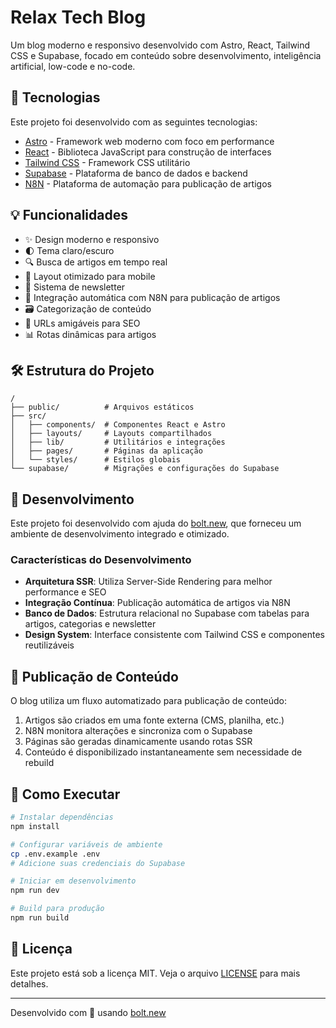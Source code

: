 # Relax Tech Blog

Um blog moderno e responsivo desenvolvido com Astro, React, Tailwind CSS e Supabase, focado em conteúdo sobre desenvolvimento, inteligência artificial, low-code e no-code.

## 🚀 Tecnologias

Este projeto foi desenvolvido com as seguintes tecnologias:

- [Astro](https://astro.build/) - Framework web moderno com foco em performance
- [React](https://reactjs.org/) - Biblioteca JavaScript para construção de interfaces
- [Tailwind CSS](https://tailwindcss.com/) - Framework CSS utilitário
- [Supabase](https://supabase.com/) - Plataforma de banco de dados e backend
- [N8N](https://n8n.io/) - Plataforma de automação para publicação de artigos

## 💡 Funcionalidades

- ✨ Design moderno e responsivo
- 🌓 Tema claro/escuro
- 🔍 Busca de artigos em tempo real
- 📱 Layout otimizado para mobile
- 📧 Sistema de newsletter
- 🔄 Integração automática com N8N para publicação de artigos
- 🗃️ Categorização de conteúdo
- 🔗 URLs amigáveis para SEO
- 📊 Rotas dinâmicas para artigos

## 🛠️ Estrutura do Projeto

```
/
├── public/          # Arquivos estáticos
├── src/
│   ├── components/  # Componentes React e Astro
│   ├── layouts/     # Layouts compartilhados
│   ├── lib/         # Utilitários e integrações
│   ├── pages/       # Páginas da aplicação
│   └── styles/      # Estilos globais
└── supabase/        # Migrações e configurações do Supabase
```

## 🔧 Desenvolvimento

Este projeto foi desenvolvido com ajuda do [bolt.new](https://bolt.new), que forneceu um ambiente de desenvolvimento integrado e otimizado.

### Características do Desenvolvimento

- **Arquitetura SSR**: Utiliza Server-Side Rendering para melhor performance e SEO
- **Integração Contínua**: Publicação automática de artigos via N8N
- **Banco de Dados**: Estrutura relacional no Supabase com tabelas para artigos, categorias e newsletter
- **Design System**: Interface consistente com Tailwind CSS e componentes reutilizáveis

## 📝 Publicação de Conteúdo

O blog utiliza um fluxo automatizado para publicação de conteúdo:

1. Artigos são criados em uma fonte externa (CMS, planilha, etc.)
2. N8N monitora alterações e sincroniza com o Supabase
3. Páginas são geradas dinamicamente usando rotas SSR
4. Conteúdo é disponibilizado instantaneamente sem necessidade de rebuild

## 🚀 Como Executar

```bash
# Instalar dependências
npm install

# Configurar variáveis de ambiente
cp .env.example .env
# Adicione suas credenciais do Supabase

# Iniciar em desenvolvimento
npm run dev

# Build para produção
npm run build
```

## 📄 Licença

Este projeto está sob a licença MIT. Veja o arquivo [LICENSE](LICENSE) para mais detalhes.

---

Desenvolvido com 💜 usando [bolt.new](https://bolt.new)